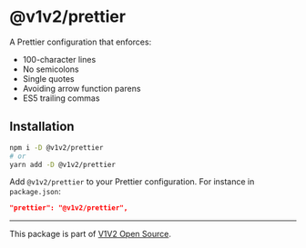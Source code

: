 # @v1v2/prettier

A Prettier configuration that enforces:

- 100-character lines
- No semicolons
- Single quotes
- Avoiding arrow function parens
- ES5 trailing commas

## Installation

```sh
npm i -D @v1v2/prettier
# or
yarn add -D @v1v2/prettier
```

Add `@v1v2/prettier` to your Prettier configuration. For instance in `package.json`:

```json
"prettier": "@v1v2/prettier",
```

---

This package is part of [V1V2 Open Source](https://github.com/v1v2/v1v2).

